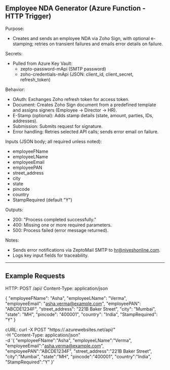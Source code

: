 Employee NDA Generator (Azure Function - HTTP Trigger)
------------------------------------------------------

Purpose:
- Creates and sends an employee NDA via Zoho Sign, with optional e-stamping; retries on transient failures and emails error details on failure.

Secrets:
- Pulled from Azure Key Vault:
  - zepto-password-mApi (SMTP password)
  - zoho-credentials-mApi (JSON: client_id, client_secret, refresh_token)

Behavior:
- OAuth: Exchanges Zoho refresh token for access token.
- Document: Creates Zoho Sign document from a predefined template and assigns signers (Employee → Director → HR).
- E-Stamp (optional): Adds stamp details (state, amount, parties, IDs, addresses).
- Submission: Submits request for signature.
- Error handling: Retries selected API calls; sends error email on failure.

Inputs (JSON body; all required unless noted):
- employeeFName
- employeeLName
- employeeEmail
- employeePAN
- street_address
- city
- state
- pincode
- country
- StampRequired (default "Y")

Outputs:
- 200: "Process completed successfully."
- 400: Missing one or more required parameters.
- 500: Process failed (error message returned).

Notes:
- Sends error notifications via ZeptoMail SMTP to hr@niveshonline.com.
- Logs key input fields for traceability.

-------------------------------------------------
Example Requests
-------------------------------------------------

HTTP:
POST /api/<function>
Content-Type: application/json

{
  "employeeFName": "Asha",
  "employeeLName": "Verma",
  "employeeEmail": "asha.verma@example.com",
  "employeePAN": "ABCDE1234F",
  "street_address": "221B Baker Street",
  "city": "Mumbai",
  "state": "MH",
  "pincode": "400001",
  "country": "India",
  "StampRequired": "Y"
}

cURL:
curl -X POST "https://<your-func-app>.azurewebsites.net/api/<function>" \
  -H "Content-Type: application/json" \
  -d '{
    "employeeFName":"Asha",
    "employeeLName":"Verma",
    "employeeEmail":"asha.verma@example.com",
    "employeePAN":"ABCDE1234F",
    "street_address":"221B Baker Street",
    "city":"Mumbai",
    "state":"MH",
    "pincode":"400001",
    "country":"India",
    "StampRequired":"Y"
  }'
